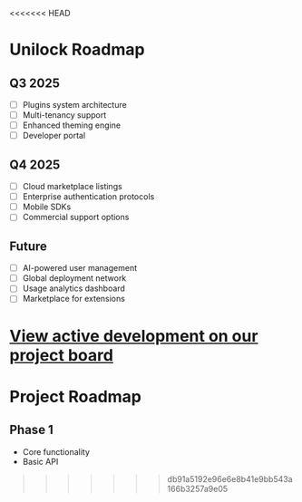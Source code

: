 <<<<<<< HEAD
# Unilock Roadmap

## Q3 2025
- [ ] Plugins system architecture
- [ ] Multi-tenancy support
- [ ] Enhanced theming engine
- [ ] Developer portal

## Q4 2025  
- [ ] Cloud marketplace listings
- [ ] Enterprise authentication protocols
- [ ] Mobile SDKs
- [ ] Commercial support options

## Future
- [ ] AI-powered user management
- [ ] Global deployment network  
- [ ] Usage analytics dashboard
- [ ] Marketplace for extensions

[View active development on our project board](https://github.com/yourusername/unilock/projects/1)
=======
# Project Roadmap

## Phase 1
- Core functionality
- Basic API
>>>>>>> db91a5192e96e6e8b41e9bb543a166b3257a9e05
